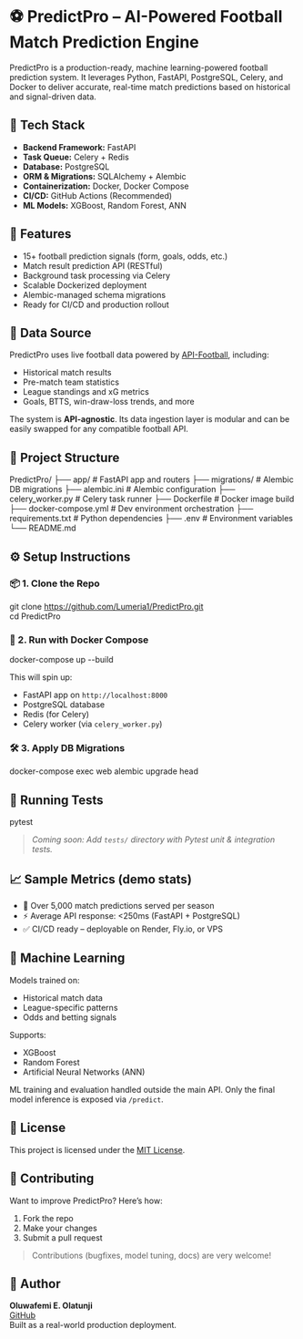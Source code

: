 # ⚽ PredictPro – AI-Powered Football Match Prediction Engine

PredictPro is a production-ready, machine learning-powered football prediction system. It leverages Python, FastAPI, PostgreSQL, Celery, and Docker to deliver accurate, real-time match predictions based on historical and signal-driven data.

## 🔧 Tech Stack

- **Backend Framework:** FastAPI  
- **Task Queue:** Celery + Redis  
- **Database:** PostgreSQL  
- **ORM & Migrations:** SQLAlchemy + Alembic  
- **Containerization:** Docker, Docker Compose  
- **CI/CD:** GitHub Actions (Recommended)  
- **ML Models:** XGBoost, Random Forest, ANN  

## 🚀 Features

- 15+ football prediction signals (form, goals, odds, etc.)  
- Match result prediction API (RESTful)  
- Background task processing via Celery  
- Scalable Dockerized deployment  
- Alembic-managed schema migrations  
- Ready for CI/CD and production rollout  

## 📡 Data Source

PredictPro uses live football data powered by [API-Football](https://www.api-football.com/), including:
- Historical match results
- Pre-match team statistics
- League standings and xG metrics
- Goals, BTTS, win-draw-loss trends, and more

The system is **API-agnostic**. Its data ingestion layer is modular and can be easily swapped for any compatible football API.

## 📁 Project Structure

PredictPro/
├── app/ # FastAPI app and routers
├── migrations/ # Alembic DB migrations
├── alembic.ini # Alembic configuration
├── celery_worker.py # Celery task runner
├── Dockerfile # Docker image build
├── docker-compose.yml # Dev environment orchestration
├── requirements.txt # Python dependencies
├── .env # Environment variables
└── README.md


## ⚙️ Setup Instructions

### 📦 1. Clone the Repo  
git clone https://github.com/Lumeria1/PredictPro.git  
cd PredictPro  

### 🐳 2. Run with Docker Compose  
docker-compose up --build  

This will spin up:  
- FastAPI app on `http://localhost:8000`  
- PostgreSQL database  
- Redis (for Celery)  
- Celery worker (via `celery_worker.py`)  

### 🛠 3. Apply DB Migrations  
docker-compose exec web alembic upgrade head  

## 🧪 Running Tests  
pytest  
> _Coming soon: Add `tests/` directory with Pytest unit & integration tests._

## 📈 Sample Metrics (demo stats)

- 🔮 Over 5,000 match predictions served per season  
- ⚡ Average API response: <250ms (FastAPI + PostgreSQL)  
- ✅ CI/CD ready – deployable on Render, Fly.io, or VPS  

## 🧠 Machine Learning

Models trained on:  
- Historical match data  
- League-specific patterns  
- Odds and betting signals  

Supports:  
- XGBoost  
- Random Forest  
- Artificial Neural Networks (ANN)  

ML training and evaluation handled outside the main API. Only the final model inference is exposed via `/predict`.

## 📜 License  
This project is licensed under the [MIT License](LICENSE).

## 🤝 Contributing

Want to improve PredictPro? Here’s how:  
1. Fork the repo  
2. Make your changes  
3. Submit a pull request  

> Contributions (bugfixes, model tuning, docs) are very welcome!

## 🔗 Author  
**Oluwafemi E. Olatunji**  
[GitHub](https://github.com/Lumeria1)   
Built as a real-world production deployment.
